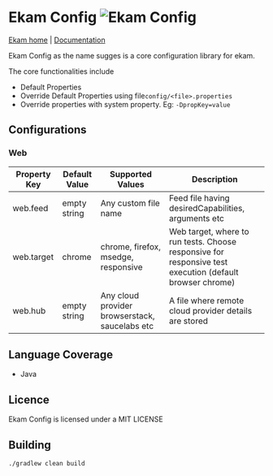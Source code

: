 # Ekam Config ![Ekam Config](https://github.com/testvagrant/ekam-config/actions/workflows/ekam-config.yml/badge.svg)
[Ekam home](https://ekam.testvagrant.ai/) | [Documentation](https://ekam.testvagrant.ai/docs/setup/ekam_setup/)

Ekam Config as the name sugges is a core configuration library for ekam.

The core functionalities include
* Default Properties
* Override Default Properties using file`config/<file>.properties`
* Override properties with system property. Eg: `-DpropKey=value`

## Configurations

### Web
|Property Key| Default Value | Supported Values | Description |
|------------|---------------|------------------|--------------|
| web.feed   | empty string            | Any custom file name| Feed file having desiredCapabilities, arguments etc|
| web.target | chrome | chrome, firefox, msedge, responsive | Web target, where to run tests. Choose responsive for responsive test execution (default browser chrome)|
| web.hub | empty string | Any cloud provider browserstack, saucelabs etc| A file where remote cloud provider details are stored | 

## Language Coverage
* Java

## Licence

Ekam Config is licensed under a MIT LICENSE

## Building

```shell
./gradlew clean build
```

